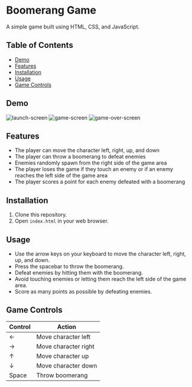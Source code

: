 # Boomerang Game

A simple game built using HTML, CSS, and JavaScript.

## Table of Contents

- [Demo](#demo)
- [Features](#features)
- [Installation](#installation)
- [Usage](#usage)
- [Game Controls](#game-controls)

## Demo

![launch-screen](/launch.png)
![game-screen](/game.png)
![game-over-screen](/game-over.png)

## Features

- The player can move the character left, right, up, and down
- The player can throw a boomerang to defeat enemies
- Enemies randomly spawn from the right side of the game area
- The player loses the game if they touch an enemy or if an enemy reaches the left side of the game area
- The player scores a point for each enemy defeated with a boomerang

## Installation

1. Clone this repository.
2. Open `index.html` in your web browser.

## Usage

- Use the arrow keys on your keyboard to move the character left, right, up, and down.
- Press the spacebar to throw the boomerang.
- Defeat enemies by hitting them with the boomerang.
- Avoid touching enemies or letting them reach the left side of the game area.
- Score as many points as possible by defeating enemies.

## Game Controls

| Control | Action                 |
| ------- | ----------------------|
| ←       | Move character left   |
| →       | Move character right  |
| ↑       | Move character up     |
| ↓       | Move character down   |
| Space   | Throw boomerang        |
